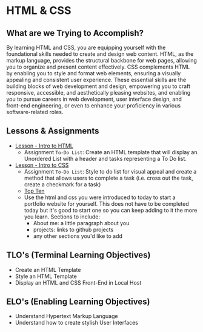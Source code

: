 # HTML & CSS

## What are we Trying to Accomplish?

By learning HTML and CSS, you are equipping yourself with the foundational skills needed to create and design web content. HTML, as the markup language, provides the structural backbone for web pages, allowing you to organize and present content effectively. CSS complements HTML by enabling you to style and format web elements, ensuring a visually appealing and consistent user experience. These essential skills are the building blocks of web development and design, empowering you to craft responsive, accessible, and aesthetically pleasing websites, and enabling you to pursue careers in web development, user interface design, and front-end engineering, or even to enhance your proficiency in various software-related roles.

## Lessons & Assignments

- [Lesson - Intro to HTML](./1-intro-to-html.md)
  - Assignment `To-Do List`: Create an HTML template that will display an Unordered List with a header and tasks representing a To Do list.
- [Lesson - Intro to CSS](./2-intro-to-css.md)
  - Assignment `To-Do List`: Style to do list for visual appeal and create a method that allows users to complete a task (i.e. cross out the task, create a checkmark for a task)
  - [Top Ten](https://classroom.github.com/a/3buomjOe)
  - Use the html and css you were introduced to today to start a portfolio website for yourself. This does not have to be completed today but it's good to start one so you can keep adding to it the more you learn.
  Sections to include:
    - About me: a little paragraph about you
    - projects: links to github projects
    - any other sections you'd like to add

## TLO's (Terminal Learning Objectives)

- Create an HTML Template
- Style an HTML Template
- Display an HTML and CSS Front-End in Local Host

## ELO's (Enabling Learning Objectives)

- Understand Hypertext Markup Language
- Understand how to create stylish User Interfaces
